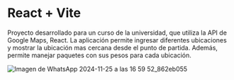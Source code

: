 # React + Vite

Proyecto desarrollado para un curso de la universidad, que utiliza la API de Google Maps, React. La aplicación permite ingresar diferentes ubicaciones y mostrar la ubicación mas cercana desde el punto de partida. Además, permite manejar paquetes con sus pesos para cada ubicación.

![Imagen de WhatsApp 2024-11-25 a las 16 59 52_862eb055](https://github.com/user-attachments/assets/cc3d321c-76e3-4ba5-868d-1e9cebd5b170)
